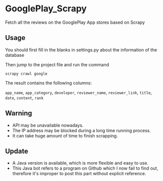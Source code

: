 # GooglePlay_Scrapy
Fetch all the reviews on the GooglePlay App stores based on Scrapy

## Usage
You should first fill in the blanks in settings.py about the information of the database 

Then jump to the project file and run the command


`scrapy crawl google
`

The result contains the following columns:
 
 `app_name`, `app_category`, `developer`, `reviewer_name`, `reviewer_link`, `title`,
                `date`, `content`, `rank`
                
## Warning
* API may be unavailable nowadays.
* The IP address may be blocked during a long time running process.
* It can take huge amount of time to finish scrapping.

## Update
* A Java version is available, which is more flexible and easy to use.
* This Java bot refers to a program on Github which I now fail to find out, therefore it's improper to post this part without explicit reference.
